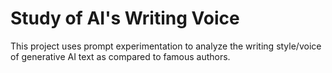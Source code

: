 # Study of AI's Writing Voice
This project uses prompt experimentation to analyze the writing style/voice of generative AI text as compared to famous authors.
